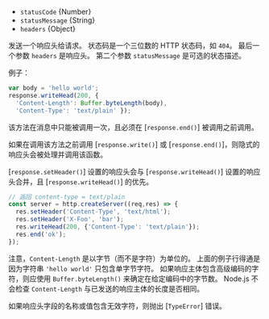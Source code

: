 <!-- YAML
added: v0.1.30
-->

* `statusCode` {Number}
* `statusMessage` {String}
* `headers` {Object}

发送一个响应头给请求。
状态码是一个三位数的 HTTP 状态码，如 `404`。
最后一个参数 `headers` 是响应头。
第二个参数 `statusMessage` 是可选的状态描述。

例子：

```js
var body = 'hello world';
response.writeHead(200, {
  'Content-Length': Buffer.byteLength(body),
  'Content-Type': 'text/plain' });
```

该方法在消息中只能被调用一次，且必须在 [`response.end()`] 被调用之前调用。

如果在调用该方法之前调用 [`response.write()`] 或 [`response.end()`]，则隐式的响应头会被处理并调用该函数。

[`response.setHeader()`] 设置的响应头会与 [`response.writeHead()`] 设置的响应头合并，且 [`response.writeHead()`] 的优先。

```js
// 返回 content-type = text/plain
const server = http.createServer((req,res) => {
  res.setHeader('Content-Type', 'text/html');
  res.setHeader('X-Foo', 'bar');
  res.writeHead(200, {'Content-Type': 'text/plain'});
  res.end('ok');
});
```

注意，`Content-Length` 是以字节（而不是字符）为单位的。
上面的例子行得通是因为字符串 `'hello world'` 只包含单字节字符。
如果响应主体包含高级编码的字符，则应使用 `Buffer.byteLength()` 来确定在给定编码中的字节数。
Node.js 不会检查 `Content-Length` 与已发送的响应主体的长度是否相同。

如果响应头字段的名称或值包含无效字符，则抛出 [`TypeError`] 错误。

